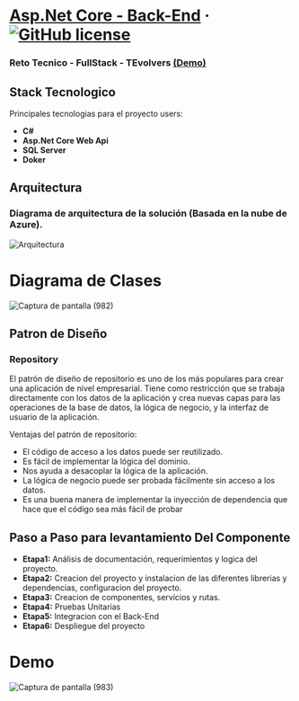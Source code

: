 # [Asp.Net Core - Back-End](https://angular.com/) &middot; [![GitHub license](https://img.shields.io/badge/license-MIT-blue.svg)](https://github.com/facebook/react/blob/main/LICENSE) 

### Reto Tecnico - FullStack - TEvolvers [(Demo)](https://reactjs.org/docs/getting-started.html) 

## Stack Tecnologico

Principales tecnologias para el proyecto users:

* **C#** 
* **Asp.Net Core Web Api** 
* **SQL Server**
* **Doker** 

## Arquitectura

### Diagrama de arquitectura de la solución (Basada en la nube de Azure). 

![Arquitectura](https://user-images.githubusercontent.com/42001590/206023489-32c65f64-d02a-48fe-b0ad-76502b3d6b56.png)

# Diagrama de Clases

![Captura de pantalla (982)](https://user-images.githubusercontent.com/42001590/216451131-1b189b36-0d8b-45be-9a96-47c4431a86ee.png)

## Patron de Diseño

### Repository
El patrón de diseño de repositorio es uno de los más populares para crear una aplicación de nivel empresarial. Tiene como restricción que se trabaja directamente con los datos de la aplicación y crea nuevas capas para las operaciones de la base de datos, la lógica de negocio, y la interfaz de usuario de la aplicación.

Ventajas del patrón de repositorio:

*    El código de acceso a los datos puede ser reutilizado.
*    Es fácil de implementar la lógica del dominio.
*    Nos ayuda a desacoplar la lógica de la aplicación.
*    La lógica de negocio puede ser probada fácilmente sin acceso a los datos.
*    Es una buena manera de implementar la inyección de dependencia que hace que el código sea más fácil de probar

## Paso a Paso para levantamiento Del Componente

* **Etapa1:** Análisis de documentación, requerimientos y logica del proyecto.
* **Etapa2:** Creacion del proyecto y instalacion de las diferentes librerias y dependencias, configuracion del proyecto.
* **Etapa3:** Creacion de componentes, servicios y rutas.
* **Etapa4:** Pruebas Unitarias
* **Etapa5:** Integracion con el Back-End
* **Etapa6:** Despliegue del proyecto

# Demo

![Captura de pantalla (983)](https://user-images.githubusercontent.com/42001590/216455204-f6b4e799-4db2-471e-ad35-7b7bd73831eb.png)

